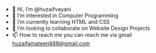 - 👋 Hi, I’m @huzaifvayani
- 👀 I’m interested in Computer Programming
- 🌱 I’m currently learning HTML and CSS
- 💞️ I’m looking to collaborate on Website Design Projects
- 📫 How to reach me 
you can reach me via gmail huzaifamateen888@gmail.com
<!---
huzaifvayani/huzaifvayani is a ✨ special ✨ repository because its `README.md` (this file) appears on your GitHub profile.
You can click the Preview link to take a look at your changes.
--->
